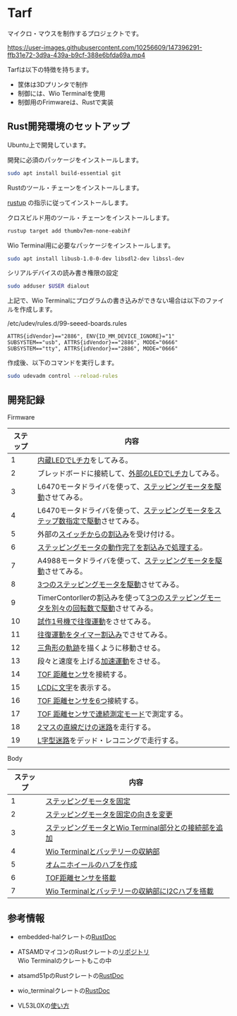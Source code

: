 # Tarf

マイクロ・マウスを制作するプロジェクトです。

https://user-images.githubusercontent.com/10256609/147396291-ffb31e72-3d9a-439a-b9cf-388e6bfda69a.mp4

Tarfは以下の特徴を持ちます。

* 筐体は3Dプリンタで制作
* 制御には、Wio Terminalを使用
* 制御用のFrimwareは、Rustで実装

## Rust開発環境のセットアップ

Ubuntu上で開発しています。

開発に必須のパッケージをインストールします。

```bash
sudo apt install build-essential git
```

Rustのツール・チェーンをインストールします。

[rustup](https://rustup.rs/) の指示に従ってインストールします。


クロスビルド用のツール・チェーンをインストールします。

```bash
rustup target add thumbv7em-none-eabihf
```

Wio Terminal用に必要なパッケージをインストールします。

```bash
sudo apt install libusb-1.0-0-dev libsdl2-dev libssl-dev
```

シリアルデバイスの読み書き権限の設定

```bash
sudo adduser $USER dialout
```

上記で、Wio Terminalにプログラムの書き込みができない場合は以下のファイルを作成します。

/etc/udev/rules.d/99-seeed-boards.rules
```
ATTRS{idVendor}=="2886", ENV{ID_MM_DEVICE_IGNORE}="1"
SUBSYSTEM=="usb", ATTRS{idVendor}=="2886", MODE="0666"
SUBSYSTEM=="tty", ATTRS{idVendor}=="2886", MODE="0666"
```

作成後、以下のコマンドを実行します。

```bash
sudo udevadm control --reload-rules
```

## 開発記録

Firmware

| ステップ | 内容                                                                                |
| -------- | ----------------------------------------------------------------------------------- |
| 1        | [内蔵LEDでLチカ](./firmware/l-chika)をしてみる。                                    |
| 2        | ブレッドボードに接続して、[外部のLEDでLチカ](./firmware/l-chika-external)してみる。 | 
| 3        | L6470モータドライバを使って、[ステッピングモータを駆動](./firmware/stepper-motor)させてみる。|
| 4        | L6470モータドライバを使って、[ステッピングモータをステップ数指定で駆動](./firmware/stepper-motor-count)させてみる。|
| 5        | 外部の[スイッチからの割込み](./firmware/interrupt-external)を受け付ける。           |
| 6        | [ステッピングモータの動作完了を割込みで処理する](./firmware/stepper-motor-interrupt)。 |
| 7        | A4988モータドライバを使って、[ステッピングモータを駆動](./firmware/stepper-motor-a4988)させてみる。 |
| 8        | [3つのステッピングモータを駆動](./firmware/stepper-motor-a4988-3motor)させてみる。 |
| 9        | TimerContorllerの割込みを使って[3つのステッピングモータを別々の回転数で駆動](./firmware/stepper-motor-a4988-timer)させてみる。 |
| 10       | [試作1号機で往復運動](./firmware/reciprocating-motion)をさせてみる。                |
| 11       | [往復運動をタイマー割込み](./firmware/reciprocating-timer)でさせてみる。            |
| 12       | [三角形の軌跡](./firmware/triangle-motion)を描くように移動させる。                  |
| 13       | 段々と速度を上げる[加速運動](./firmware/accelaration)をさせる。                     |
| 14       | [TOF 距離センサ](./firmware/tof-sensor/)を接続する。                                |
| 15       | [LCDに文字](./firmware/lcd-display/)を表示する。                                    |
| 16       | [TOF 距離センサを6つ](./firmware/tof-sensor-hub-6/)接続する。                       |
| 17       | [TOF 距離センサで連続測定モード](./firmware/tof-sensor-interrupt/)で測定する。      |
| 18       | [2マスの直線だけの迷路](./firmware/straight-line-maze/)を走行する。                 |
| 19       | [L字型迷路](./firmware/straight-line-maze/)をデッド・レコニングで走行する。           |


Body

| ステップ | 内容                                                                                |
| -------- | ----------------------------------------------------------------------------------- |
| 1        | [ステッピングモータを固定](./cad/core1_3_motor)                                     |
| 2        | [ステッピングモータを固定の向きを変更](./cad/core1_3_motor2)                        |
| 3        | [ステッピングモータとWio Terminal部分との接続部を追加](./cad/core1_3_motor3)        |
| 4        | [Wio Terminalとバッテリーの収納部](./cad/core2)                                     |
| 5        | [オムニホイールのハブを作成](./cad/wheel_hub)                                       |
| 6        | [TOF距離センサを搭載](./cad/core1_motor_sensor_4)                                   |
| 7        | [Wio Terminalとバッテリーの収納部にI2Cハブを搭載](./cad/core2_3)                    |


## 参考情報

* embedded-halクレートの[RustDoc](https://docs.rs/embedded-hal/0.2.6/embedded_hal/)
* ATSAMDマイコンのRustクレートの[リポジトリ](https://github.com/atsamd-rs/atsamd)  
  Wio Terminalのクレートもこの中
* atsamd51pのRustクレートの[RustDoc](https://docs.rs/atsamd51p/0.9.0/atsamd51p/)
* wio_terminalクレートの[RustDoc](https://docs.rs/wio_terminal/0.3.0/wio_terminal/)

* VL53L0Xの[使い方](./docs/VL53L0X.md)
